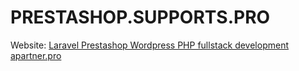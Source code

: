 # PRESTASHOP.SUPPORTS.PRO

<p>Website: <a href="https://apartner.pro" target="_blank">Laravel Prestashop Wordpress PHP fullstack development apartner.pro</a></p>
